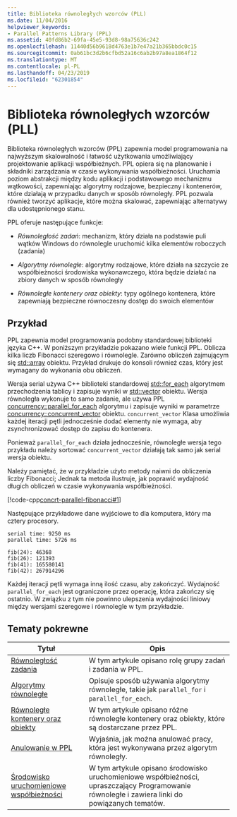 ```yaml
---
title: Biblioteka równoległych wzorców (PLL)
ms.date: 11/04/2016
helpviewer_keywords:
- Parallel Patterns Library (PPL)
ms.assetid: 40fd86b2-69fa-45e5-93d8-98a75636c242
ms.openlocfilehash: 11440d56b9618d4763e1b7e47a21b365bbdc0c15
ms.sourcegitcommit: 0ab61bc3d2b6cfbd52a16c6ab2b97a8ea1864f12
ms.translationtype: MT
ms.contentlocale: pl-PL
ms.lasthandoff: 04/23/2019
ms.locfileid: "62301854"
---
```

# <a name="parallel-patterns-library-ppl"></a>Biblioteka równoległych wzorców (PLL)

Biblioteka równoległych wzorców (PPL) zapewnia model programowania na najwyższym skalowalność i łatwość użytkowania umożliwiający projektowanie aplikacji współbieżnych. PPL opiera się na planowanie i składniki zarządzania w czasie wykonywania współbieżności. Uruchamia poziom abstrakcji między kodu aplikacji i podstawowego mechanizmu wątkowości, zapewniając algorytmy rodzajowe, bezpieczny i kontenerów, które działają w przypadku danych w sposób równoległy. PPL pozwala również tworzyć aplikacje, które można skalować, zapewniając alternatywy dla udostępnionego stanu.

PPL oferuje następujące funkcje:

- *Równoległość zadań*: mechanizm, który działa na podstawie puli wątków Windows do równolegle uruchomić kilka elementów roboczych (zadania)

- *Algorytmy równoległe*: algorytmy rodzajowe, które działa na szczycie ze współbieżności środowiska wykonawczego, która będzie działać na zbiory danych w sposób równoległy

- *Równoległe kontenery oraz obiekty*: typy ogólnego kontenera, które zapewniają bezpieczne równoczesny dostęp do swoich elementów

## <a name="example"></a>Przykład

PPL zapewnia model programowania podobny standardowej biblioteki języka C++. W poniższym przykładzie pokazano wiele funkcji PPL. Oblicza kilka liczb Fibonacci szeregowo i równolegle. Zarówno obliczeń zajmującym się [std::array](../../standard-library/array-class-stl.md) obiektu. Przykład drukuje do konsoli również czas, który jest wymagany do wykonania obu obliczeń.

Wersja serial używa C++ biblioteki standardowej [std::for_each](../../standard-library/algorithm-functions.md#for_each) algorytmem przechodzenia tablicy i zapisuje wyniki w [std::vector](../../standard-library/vector-class.md) obiektu. Wersja równoległa wykonuje to samo zadanie, ale używa PPL [concurrency::parallel_for_each](reference/concurrency-namespace-functions.md#parallel_for_each) algorytmu i zapisuje wyniki w parametrze [concurrency::concurrent_vector](../../parallel/concrt/reference/concurrent-vector-class.md) obiektu. `concurrent_vector` Klasa umożliwia każdej iteracji pętli jednocześnie dodać elementy nie wymaga, aby zsynchronizować dostęp do zapisu do kontenera.

Ponieważ `parallel_for_each` działa jednocześnie, równoległe wersja tego przykładu należy sortować `concurrent_vector` działają tak samo jak serial wersja obiektu.

Należy pamiętać, że w przykładzie użyto metody naiwni do obliczenia liczby Fibonacci; Jednak ta metoda ilustruje, jak poprawić wydajność długich obliczeń w czasie wykonywania współbieżności.

[!code-cpp[concrt-parallel-fibonacci#1](../../parallel/concrt/codesnippet/cpp/parallel-patterns-library-ppl_1.cpp)]

Następujące przykładowe dane wyjściowe to dla komputera, który ma cztery procesory.

```Output
serial time: 9250 ms
parallel time: 5726 ms

fib(24): 46368
fib(26): 121393
fib(41): 165580141
fib(42): 267914296
```

Każdej iteracji pętli wymaga inną ilość czasu, aby zakończyć. Wydajność `parallel_for_each` jest ograniczone przez operację, która zakończy się ostatnio. W związku z tym nie powinno ulepszenia wydajności liniowy między wersjami szeregowe i równolegle w tym przykładzie.

## <a name="related-topics"></a>Tematy pokrewne

|Tytuł|Opis|
|-----------|-----------------|
|[Równoległość zadania](../../parallel/concrt/task-parallelism-concurrency-runtime.md)|W tym artykule opisano rolę grupy zadań i zadania w PPL.|
|[Algorytmy równoległe](../../parallel/concrt/parallel-algorithms.md)|Opisuje sposób używania algorytmy równoległe, takie jak `parallel_for` i `parallel_for_each`.|
|[Równoległe kontenery oraz obiekty](../../parallel/concrt/parallel-containers-and-objects.md)|W tym artykule opisano różne równoległe kontenery oraz obiekty, które są dostarczane przez PPL.|
|[Anulowanie w PPL](cancellation-in-the-ppl.md)|Wyjaśnia, jak można anulować pracy, która jest wykonywana przez algorytm równoległy.|
|[Środowisko uruchomieniowe współbieżności](../../parallel/concrt/concurrency-runtime.md)|W tym artykule opisano środowisko uruchomieniowe współbieżności, upraszczający Programowanie równoległe i zawiera linki do powiązanych tematów.|
